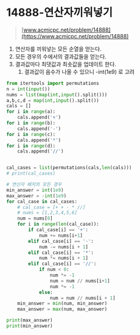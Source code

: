 # 14888-연산자끼워넣기

> [www.acmicpc.net/problem/14888](https://www.acmicpc.net/problem/14888)

1. 연산자를 끼워넣는 모든 순열을 얻는다.
2. 모든 경우의 수에서의 결과값들을 얻는다.
3. 결과값마다 최댓값과 최솟값을 업데이트 한다.
   1. 결과값이 음수가 나올 수 있으니 -int\(1e9\) 로 고려

```python
from itertools import permutations
n = int(input())
nums = list(map(int,input().split()))
a,b,c,d = map(int,input().split())
cals = []
for i in range(a):
    cals.append('+')
for i in range(b):
    cals.append('-')
for i in range(c):
    cals.append('*')
for i in range(d):
    cals.append('//')


cal_cases = list(permutations(cals,len(cals)))
# print(cal_cases)

# 연산자 배치의 모든 경우
min_answer = int(1e9)
max_answer = -int(1e9)
for cal_case in cal_cases:
    # cal_case = [+ + - * //]
    # nums = [1,2,3,4,5,6]
    num = nums[0]
    for i in range(len(cal_case)):
        if cal_case[i] == '+':
            num += nums[i+1]
        elif cal_case[i] == '-':
            num -= nums[i + 1]
        elif cal_case[i] == '*':
            num *= nums[i + 1]
        elif cal_case[i] == '//':
            if num < 0:
                num *= -1
                num = num // nums[i+1]
                num *= -1
            else:
                num = num // nums[i + 1]
    min_answer = min(num, min_answer)
    max_answer = max(num, max_answer)

print(max_answer)
print(min_answer)
```

